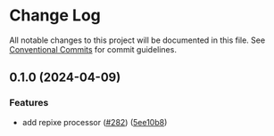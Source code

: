 # Change Log

All notable changes to this project will be documented in this file.
See [Conventional Commits](https://conventionalcommits.org) for commit guidelines.

## 0.1.0 (2024-04-09)

### Features

* add repixe processor ([#282](https://github.com/RShirohara/unified-webnovel/issues/282)) ([5ee10b8](https://github.com/RShirohara/unified-webnovel/commit/5ee10b87e9f7bbae73f83130bb38789b79428df7))
